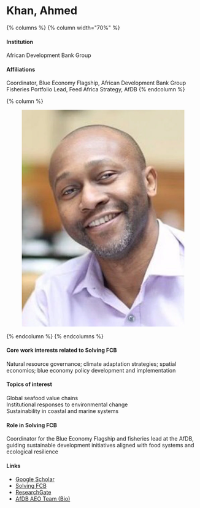 # Khan, Ahmed

{% columns %}
{% column width="70%" %}
#### Institution

African Development Bank Group

#### Affiliations

Coordinator, Blue Economy Flagship, African Development Bank Group\
Fisheries Portfolio Lead, Feed Africa Strategy, AfDB
{% endcolumn %}

{% column %}
<figure><img src="https://raw.githubusercontent.com/Solving-FCB/docs/refs/heads/main/.img/khan-a.webp" alt=""></figure>
{% endcolumn %}
{% endcolumns %}

#### Core work interests related to Solving FCB

Natural resource governance; climate adaptation strategies; spatial economics; blue economy policy development and implementation

#### Topics of interest

Global seafood value chains\
Institutional responses to environmental change\
Sustainability in coastal and marine systems

#### Role in Solving FCB

Coordinator for the Blue Economy Flagship and fisheries lead at the AfDB, guiding sustainable development initiatives aligned with food systems and ecological resilience

#### Links

* [Google Scholar](https://scholar.google.ca/citations?user=ppz24IIAAAAJ\&hl=en)
* [Solving FCB](https://solvingfcb.org/people/khan-a/)
* [ResearchGate](https://www.researchgate.net/profile/Ahmed-Khan-19)
* [AfDB AEO Team (Bio)](https://www.afdb.org/en/documents/document/african-economic-outlook-2023-mobilizing-private-sector-financing-for-climate-and-green-growth-in-africa-aeo-team-bios-166299)
